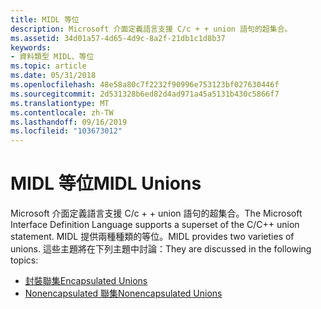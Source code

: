 ```yaml
---
title: MIDL 等位
description: Microsoft 介面定義語言支援 C/c + + union 語句的超集合。
ms.assetid: 34d01a57-4d65-4d9c-8a2f-21db1c1d8b37
keywords:
- 資料類型 MIDL、等位
ms.topic: article
ms.date: 05/31/2018
ms.openlocfilehash: 48e58a80c7f2232f90996e753123bf027630446f
ms.sourcegitcommit: 2d531328b6ed82d4ad971a45a5131b430c5866f7
ms.translationtype: MT
ms.contentlocale: zh-TW
ms.lasthandoff: 09/16/2019
ms.locfileid: "103673012"
---
```

# <a name="midl-unions"></a><span data-ttu-id="df4ea-104">MIDL 等位</span><span class="sxs-lookup"><span data-stu-id="df4ea-104">MIDL Unions</span></span>

<span data-ttu-id="df4ea-105">Microsoft 介面定義語言支援 C/c + + union 語句的超集合。</span><span class="sxs-lookup"><span data-stu-id="df4ea-105">The Microsoft Interface Definition Language supports a superset of the C/C++ union statement.</span></span> <span data-ttu-id="df4ea-106">MIDL 提供兩種種類的等位。</span><span class="sxs-lookup"><span data-stu-id="df4ea-106">MIDL provides two varieties of unions.</span></span> <span data-ttu-id="df4ea-107">這些主題將在下列主題中討論：</span><span class="sxs-lookup"><span data-stu-id="df4ea-107">They are discussed in the following topics:</span></span>

-   [<span data-ttu-id="df4ea-108">封裝聯集</span><span class="sxs-lookup"><span data-stu-id="df4ea-108">Encapsulated Unions</span></span>](encapsulated-unions.md)
-   [<span data-ttu-id="df4ea-109">Nonencapsulated 聯集</span><span class="sxs-lookup"><span data-stu-id="df4ea-109">Nonencapsulated Unions</span></span>](nonencapsulated-unions.md)

 

 




